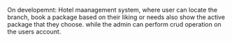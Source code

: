 On developemnt: Hotel maanagement system, 
where user can locate the branch, book a package based on their liking or needs also show the active package that they choose.
while the admin can perform crud operation on the users account.  
